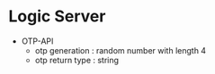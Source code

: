 # Logic Server

* OTP-API
  - otp generation : random number with length 4
  - otp return type : string

